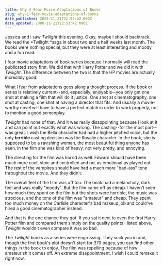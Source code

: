 ```yaml
---
title: Why I Fear Movie Adaptations of Books
slug: why-i-fear-movie-adaptations-of-books
date_published: 2008-11-21T22:53:42.000Z
date_updated: 2008-11-21T22:53:42.000Z
---
```


Jessica and I saw *Twilight* this evening. Okay, maybe I should backtrack. We read the *Twilight *saga in about two and a half weeks last month. The books were nothing special, but they were at least interesting and moody and a fun read.

I fear movie adaptations of book series because I normally will read the publicated story first. We did that with Harry Potter and we did it with *Twilight*. The difference between the two is that the HP movies are actually incredibly good.

What I fear from adaptations goes along a thought process. If the book or series is relatively current--and, especially, enjoyable--you only get one shot at making a film that will do it justice. One shot at cinematography, one shot at casting, one shot at having a director that fits. And usually a movie-worthy novel will have to have a perfect match in order to work properly, not to mention a good screenplay.

*Twilight* had none of that. And it was really disappointing because I look at it and can point out exactly what was wrong. The casting--for the most part--was great. I wish the Bella character had had a higher pitched voice, but the only **terrible** casting decision was the Rosalie character. In the book, she is supposed to be a ravishing woman, the most beautiful thing anyone has seen. In the film she was kind of heavy, not very pretty, and annoying.

The directing for the film was horrid as well. Edward should have been much more cool, stoic and controlled and not as emotional as played out. The rest of the vampires should have had a much more "bad-ass" tone throughout the movie. And they didn't.

The overall feel of the film was off too. The book had a melancholy, dark feel and was really "moody". But the film came off as cheap. I haven't seen how much they spent on the film but the shots were horrible, the music was atrocious, and the tone of the film was "amateur" and cheap. They spent too much money on the Carlisle character's bad makeup job and could've hired a good cinematographer instead.

And that is the one chance they got. If you sat it next to even the first Harry Potter film and compared them simply on the quality points I listed above, *Twilight* wouldn't even compare it was so bad.

The *Twilight* books as a series were engrossing. They suck you in and, though the first book's plot doesn't start for 370 pages, you can find other things in the book to enjoy. The film was repelling because of how amateurish it comes off. An extreme disappointment. I wish I could remake it right now.
